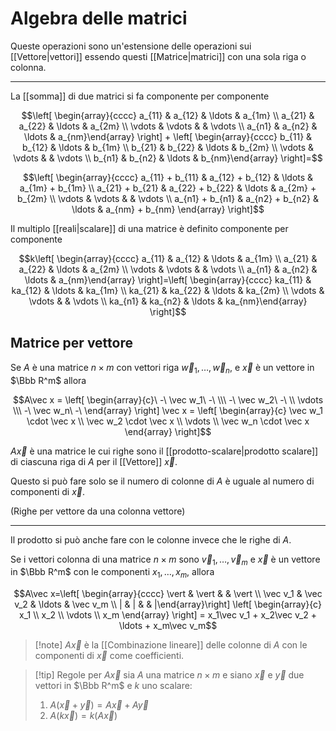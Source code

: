 # Algebra delle matrici

Queste operazioni sono un'estensione delle operazioni sui [[Vettore|vettori]] essendo questi [[Matrice|matrici]] con una sola riga o colonna.

---

La [[somma]] di due matrici si fa componente per componente

$$\left[ \begin{array}{cccc} a_{11} & a_{12} & \ldots & a_{1m} \\ a_{21} & a_{22} & \ldots & a_{2m} \\ \vdots & \vdots &  & \vdots \\ a_{n1} & a_{n2} & \ldots & a_{nm}\end{array} \right] + \left[ \begin{array}{cccc} b_{11} & b_{12} & \ldots & b_{1m} \\ b_{21} & b_{22} & \ldots & b_{2m} \\ \vdots & \vdots &  & \vdots \\ b_{n1} & b_{n2} & \ldots & b_{nm}\end{array} \right]=$$

$$\left[ \begin{array}{cccc} a_{11} + b_{11} & a_{12} + b_{12} & \ldots & a_{1m} + b_{1m} \\ a_{21} + b_{21} & a_{22} + b_{22} & \ldots & a_{2m} + b_{2m} \\ \vdots & \vdots &  & \vdots \\ a_{n1} + b_{n1} & a_{n2} + b_{n2} & \ldots & a_{nm} + b_{nm} \end{array} \right]$$

Il multiplo [[reali|scalare]] di una matrice è definito componente per componente

$$k\left[ \begin{array}{cccc} a_{11} & a_{12} & \ldots & a_{1m} \\ a_{21} & a_{22} & \ldots & a_{2m} \\ \vdots & \vdots &  & \vdots \\ a_{n1} & a_{n2} & \ldots & a_{nm}\end{array} \right]=\left[ \begin{array}{cccc} ka_{11} & ka_{12} & \ldots & ka_{1m} \\ ka_{21} & ka_{22} & \ldots & ka_{2m} \\ \vdots & \vdots &  & \vdots \\ ka_{n1} & ka_{n2} & \ldots & ka_{nm}\end{array} \right]$$

## Matrice per vettore

Se $A$ è una matrice $n\times m$ con vettori riga $\vec w_1,\ldots,\vec w_n$, e $\vec x$ è un vettore in $\Bbb R^m$ allora

$$A\vec x = \left[ \begin{array}{c}\ -\ \vec w_1\ -\ \\\ -\ \vec w_2\ -\ \\ \vdots \\\ -\ \vec w_n\ -\ \end{array} \right] \vec x = \left[ \begin{array}{c} \vec w_1 \cdot \vec x \\ \vec w_2 \cdot \vec x \\ \vdots \\ \vec w_n \cdot \vec x \end{array} \right]$$

$A\vec x$ è una matrice le cui righe sono il [[prodotto-scalare|prodotto scalare]] di ciascuna riga di $A$ per il [[Vettore]] $\vec x$.

Questo si può fare solo se il numero di colonne di $A$ è uguale al numero di componenti di $\vec x$.

(Righe per vettore da una colonna vettore)

---

Il prodotto si può anche fare con le colonne invece che le righe di $A$.

Se i vettori colonna di una matrice $n\times m$ sono $\vec v_1,\ldots,\vec v_m$ e $\vec x$ è un vettore in $\Bbb R^m$ con le componenti $x_1,\ldots,x_m$, allora

$$A\vec x=\left[ \begin{array}{cccc} \vert & \vert & & \vert \\ \vec v_1 & \vec v_2 & \ldots & \vec v_m \\ | & | & & |\end{array}\right] \left[ \begin{array}{c} x_1 \\ x_2 \\ \vdots \\ x_m \end{array} \right] = x_1\vec v_1 + x_2\vec v_2 + \ldots + x_m\vec v_m$$

> [!note] $A\vec x$ è la [[Combinazione lineare]] delle colonne di $A$ con le componenti di $\vec x$ come coefficienti.

> [!tip] Regole per $A\vec x$
> sia $A$ una matrice $n\times m$ e siano $\vec x$ e $\vec y$ due vettori in $\Bbb R^m$ e $k$ uno scalare:
> 1. $A(\vec x + \vec y)=A\vec x + A\vec y$
> 2. $A(k\vec x) = k(A\vec x)$
